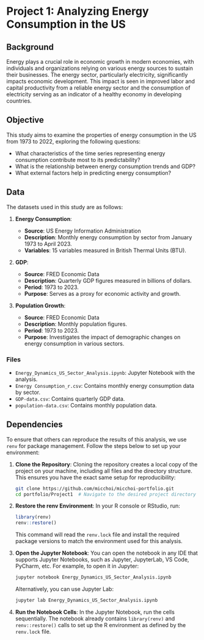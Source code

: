 # Project 1: Analyzing Energy Consumption in the US

## Background
Energy plays a crucial role in economic growth in modern economies, with individuals and organizations relying on various energy sources to sustain their businesses. The energy sector, particularly electricity, significantly impacts economic development. This impact is seen in improved labor and capital productivity from a reliable energy sector and the consumption of electricity serving as an indicator of a healthy economy in developing countries.

## Objective
This study aims to examine the properties of energy consumption in the US from 1973 to 2022, exploring the following questions:
- What characteristics of the time series representing energy consumption contribute most to its predictability?
- What is the relationship between energy consumption trends and GDP?
- What external factors help in predicting energy consumption?

## Data
The datasets used in this study are as follows:

1. **Energy Consumption**:
   - **Source**: US Energy Information Administration
   - **Description**: Monthly energy consumption by sector from January 1973 to April 2023.
   - **Variables**: 15 variables measured in British Thermal Units (BTU).

2. **GDP**:
   - **Source**: FRED Economic Data
   - **Description**: Quarterly GDP figures measured in billions of dollars.
   - **Period**: 1973 to 2023.
   - **Purpose**: Serves as a proxy for economic activity and growth.

3. **Population Growth**:
   - **Source**: FRED Economic Data
   - **Description**: Monthly population figures.
   - **Period**: 1973 to 2023.
   - **Purpose**: Investigates the impact of demographic changes on energy consumption in various sectors.

### Files
- `Energy_Dynamics_US_Sector_Analysis.ipynb`: Jupyter Notebook with the analysis.
- `Energy Consumption_r.csv`: Contains monthly energy consumption data by sector.
- `GDP-data.csv`: Contains quarterly GDP data.
- `population-data.csv`: Contains monthly population data.


## Dependencies

To ensure that others can reproduce the results of this analysis, we use `renv` for package management. Follow the steps below to set up your environment:

1. **Clone the Repository**:
    Cloning the repository creates a local copy of the project on your machine, including all files and the directory structure. This ensures you have the exact same setup for reproducibility:
    ```sh
    git clone https://github.com/micchoi/micchoi-portfolio.git
    cd portfolio/Project1  # Navigate to the desired project directory
    ```

2. **Restore the renv Environment**:
    In your R console or RStudio, run:
    ```r
    library(renv)
    renv::restore()
    ```
    This command will read the `renv.lock` file and install the required package versions to match the environment used for this analysis.

3. **Open the Jupyter Notebook**:
    You can open the notebook in any IDE that supports Jupyter Notebooks, such as Jupyter, JupyterLab, VS Code, PyCharm, etc. For example, to open it in Jupyter:
    ```sh
    jupyter notebook Energy_Dynamics_US_Sector_Analysis.ipynb
    ```

    Alternatively, you can use Jupyter Lab:
    ```sh
    jupyter lab Energy_Dynamics_US_Sector_Analysis.ipynb
    ```

4. **Run the Notebook Cells**:
    In the Jupyter Notebook, run the cells sequentially. The notebook already contains `library(renv)` and `renv::restore()` calls to set up the R environment as defined by the `renv.lock` file.
